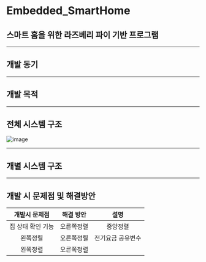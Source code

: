 # Embedded_SmartHome
## 스마트 홈을 위한 라즈베리 파이 기반 프로그램

----
## 개발 동기

----
## 개발 목적


----
## 전체 시스템 구조
![image](https://user-images.githubusercontent.com/46674066/207764959-25c48553-5cac-4623-92a7-6d6fef7557cf.png)


----
## 개별 시스템 구조

----


## 개발 시 문제점 및 해결방안


|개발시 문제점|해결 방안|설명|
|:---:|:---:|:---:|
|집 상태 확인 기능|오른쪽정렬|중앙정렬|
|왼쪽정렬|오른쪽정렬|전기요금 공유변수|
|왼쪽정렬|오른쪽정렬||기능별 가중치를 적용하여 기능을 사용할 때 마다 요금이 가산되도록 함|

